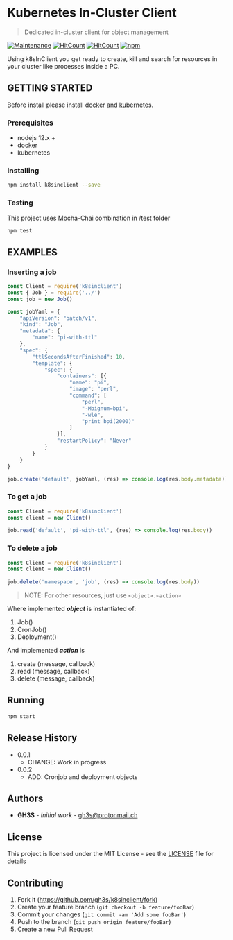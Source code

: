 # Kubernetes In-Cluster Client

> Dedicated in-cluster client for object management

[![Maintenance](https://img.shields.io/badge/Maintained%3F-yes-green.svg)](https://github.com/gh3s/k8sinclient/graphs/commit-activity)
[![HitCount](https://img.shields.io/github/issues/gh3s/4crud/total.svg)](http://hits.dwyl.io/GH3S/K8SINCLIENT)
[![HitCount](http://hits.dwyl.io/GH3S/K8SINCLIENT.svg)](http://hits.dwyl.io/GH3S/K8SINCLIENT)
[![npm](https://img.shields.io/npm/dw/k8sinclient)](https://www.npmjs.com/package/k8sinclient)

Using k8sInClient you get ready to create, kill and search for resources in your cluster like processes inside a PC.

## GETTING STARTED

Before install please install [docker](https://docs.docker.com/get-docker/) and [kubernetes](https://kubernetes.io/docs/setup/).

### Prerequisites

* nodejs 12.x +
* docker
* kubernetes

### Installing

```sh
npm install k8sinclient --save
```

### Testing

This project uses Mocha-Chai combination in /test folder
```sh
npm test
```

## EXAMPLES
### Inserting a job

```javascript
const Client = require('k8sinclient')
const { Job } = require('../')
const job = new Job()

const jobYaml = {
    "apiVersion": "batch/v1",
    "kind": "Job",
    "metadata": {
        "name": "pi-with-ttl"
    },
    "spec": {
        "ttlSecondsAfterFinished": 10,
        "template": {
            "spec": {
                "containers": [{
                    "name": "pi",
                    "image": "perl",
                    "command": [
                        "perl",
                        "-Mbignum=bpi",
                        "-wle",
                        "print bpi(2000)"
                    ]
                }],
                "restartPolicy": "Never"
            }
        }
    }
}

job.create('default', jobYaml, (res) => console.log(res.body.metadata))

```
### To get a job
```javascript
const Client = require('k8sinclient')
const client = new Client()
  
job.read('default', 'pi-with-ttl', (res) => console.log(res.body))
```

### To delete a job
```javascript
const Client = require('k8sinclient')
const client = new Client()
  
job.delete('namespace', 'job', (res) => console.log(res.body))
```

>NOTE: For other resources, just use ``` <object>.<action> ```

Where implemented ***object*** is instantiated of:
1. Job()
2. CronJob()
3. Deployment()

And implemented ***action*** is
1. create (message, callback)
2. read (message, callback)
3. delete (message, callback)

## Running

```sh
npm start
```

## Release History

* 0.0.1
    * CHANGE: Work in progress
* 0.0.2
    * ADD: Cronjob and deployment objects


## Authors

* **GH3S** - *Initial work*  - gh3s@protonmail.ch

## License

This project is licensed under the MIT License - see the [LICENSE](LICENSE) file for details

## Contributing
1. Fork it (<https://github.com/gh3s/k8sinclient/fork>)
2. Create your feature branch (`git checkout -b feature/fooBar`)
3. Commit your changes (`git commit -am 'Add some fooBar'`)
4. Push to the branch (`git push origin feature/fooBar`)
5. Create a new Pull Request